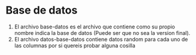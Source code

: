 # Base de datos

1. El archivo base-datos es el archivo que contiene como su propio nombre indica la base de datos (Puede ser que no sea la version final).
2. El archivo datos-base-datos contiene datos random para cada uno de las columnas por si quereis probar alguna cosilla
